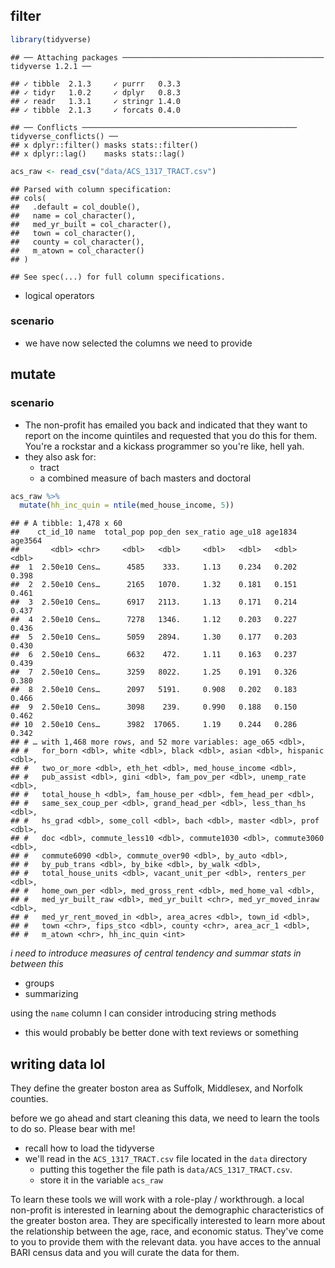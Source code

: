
## filter


```r
library(tidyverse)
```

```
## ── Attaching packages ───────────────────────────────────────────── tidyverse 1.2.1 ──
```

```
## ✓ tibble  2.1.3     ✓ purrr   0.3.3
## ✓ tidyr   1.0.2     ✓ dplyr   0.8.3
## ✓ readr   1.3.1     ✓ stringr 1.4.0
## ✓ tibble  2.1.3     ✓ forcats 0.4.0
```

```
## ── Conflicts ──────────────────────────────────────────────── tidyverse_conflicts() ──
## x dplyr::filter() masks stats::filter()
## x dplyr::lag()    masks stats::lag()
```

```r
acs_raw <- read_csv("data/ACS_1317_TRACT.csv")
```

```
## Parsed with column specification:
## cols(
##   .default = col_double(),
##   name = col_character(),
##   med_yr_built = col_character(),
##   town = col_character(),
##   county = col_character(),
##   m_atown = col_character()
## )
```

```
## See spec(...) for full column specifications.
```


- logical operators

### scenario

- we have now selected the columns we need to provide

## mutate

### scenario

- The non-profit has emailed you back and indicated that they want to report on the income quintiles and requested that you do this for them. You're a rockstar and a kickass programmer so you're like, hell yah. 
- they also ask for:
  - tract
  - a combined measure of bach masters and doctoral
  

```r
acs_raw %>% 
  mutate(hh_inc_quin = ntile(med_house_income, 5))
```

```
## # A tibble: 1,478 x 60
##    ct_id_10 name  total_pop pop_den sex_ratio age_u18 age1834 age3564
##       <dbl> <chr>     <dbl>   <dbl>     <dbl>   <dbl>   <dbl>   <dbl>
##  1  2.50e10 Cens…      4585    333.     1.13    0.234   0.202   0.398
##  2  2.50e10 Cens…      2165   1070.     1.32    0.181   0.151   0.461
##  3  2.50e10 Cens…      6917   2113.     1.13    0.171   0.214   0.437
##  4  2.50e10 Cens…      7278   1346.     1.12    0.203   0.227   0.436
##  5  2.50e10 Cens…      5059   2894.     1.30    0.177   0.203   0.430
##  6  2.50e10 Cens…      6632    472.     1.11    0.163   0.237   0.439
##  7  2.50e10 Cens…      3259   8022.     1.25    0.191   0.326   0.380
##  8  2.50e10 Cens…      2097   5191.     0.908   0.202   0.183   0.466
##  9  2.50e10 Cens…      3098    239.     0.990   0.188   0.150   0.462
## 10  2.50e10 Cens…      3982  17065.     1.19    0.244   0.286   0.342
## # … with 1,468 more rows, and 52 more variables: age_o65 <dbl>,
## #   for_born <dbl>, white <dbl>, black <dbl>, asian <dbl>, hispanic <dbl>,
## #   two_or_more <dbl>, eth_het <dbl>, med_house_income <dbl>,
## #   pub_assist <dbl>, gini <dbl>, fam_pov_per <dbl>, unemp_rate <dbl>,
## #   total_house_h <dbl>, fam_house_per <dbl>, fem_head_per <dbl>,
## #   same_sex_coup_per <dbl>, grand_head_per <dbl>, less_than_hs <dbl>,
## #   hs_grad <dbl>, some_coll <dbl>, bach <dbl>, master <dbl>, prof <dbl>,
## #   doc <dbl>, commute_less10 <dbl>, commute1030 <dbl>, commute3060 <dbl>,
## #   commute6090 <dbl>, commute_over90 <dbl>, by_auto <dbl>,
## #   by_pub_trans <dbl>, by_bike <dbl>, by_walk <dbl>,
## #   total_house_units <dbl>, vacant_unit_per <dbl>, renters_per <dbl>,
## #   home_own_per <dbl>, med_gross_rent <dbl>, med_home_val <dbl>,
## #   med_yr_built_raw <dbl>, med_yr_built <chr>, med_yr_moved_inraw <dbl>,
## #   med_yr_rent_moved_in <dbl>, area_acres <dbl>, town_id <dbl>,
## #   town <chr>, fips_stco <dbl>, county <chr>, area_acr_1 <dbl>,
## #   m_atown <chr>, hh_inc_quin <int>
```

_i need to introduce measures of central tendency and summar stats in between this_

- groups
- summarizing


using the `name` column I can consider introducing string methods
  - this would probably be better done with text reviews or something
  
  


## writing data lol



They define the greater boston area as Suffolk, Middlesex, and Norfolk counties. 

before we go ahead and start cleaning this data, we need to learn the tools to do so. Please bear with me! 
  
  
  - recall how to load the tidyverse
- we'll read in the `ACS_1317_TRACT.csv` file located in the `data` directory
  - putting this together the file path is `data/ACS_1317_TRACT.csv`.
  - store it in the variable `acs_raw`


To learn these tools we will work with a role-play / workthrough. 
a local non-profit is interested in learning about the demographic characteristics of the greater boston area. They are specifically interested to learn more about the relationship between the age, race, and economic status. They've come to you to provide them with the relevant data. you have acces to the annual BARI census data and you will curate the data for them. 
